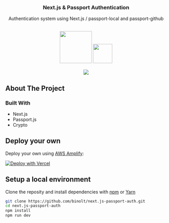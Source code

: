 <br />
<p align="center">
  <h3 align="center">Next.js & Passport Authentication</h3>

  <p align="center">
    Authentication system using Next.js / passport-local and passport-github
    <br/>
    <br />
    <div align="center">
      <img width="100px" src="https://res.cloudinary.com/dxqmbhsis/image/upload/v1631838930/next-logo-1_qscmja.png"/>
      <img width="60px" height="60px" src="https://res.cloudinary.com/dxqmbhsis/image/upload/v1631840281/passport-white_tb1epr.png"/>
    </div>
    <br />
    <div align="center">
      <a target="_blank" href="https://test-build.d8ottqgcqlwb0.amplifyapp.com/">
      <img align="center" src="https://res.cloudinary.com/dxqmbhsis/image/upload/v1631840131/view-project_br3749.png"/>
      </a>
    </div>
  </p>
</p>

## About The Project

### Built With

* []() Next.js
* []() Passport.js
* []() Crypto

## Deploy your own

Deploy your own using [AWS Amplify](https://aws.amazon.com/amplify/):

[![Deploy with Vercel](https://res.cloudinary.com/dxqmbhsis/image/upload/v1631841207/deploy-btn_hbxocz.png)](https://aws.amazon.com/amplify/)

## Setup a local environment

Clone the reposity and install dependencies with [npm](https://docs.npmjs.com/cli/init) or [Yarn](https://yarnpkg.com/lang/en/docs/cli/create/)

```bash
git clone https://github.com/binolt/next.js-passport-auth.git
cd next.js-passport-auth
npm install
npm run dev
```
